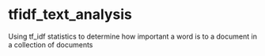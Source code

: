 # tfidf_text_analysis
Using tf_idf statistics to determine how important a word is to a document in a collection of documents
